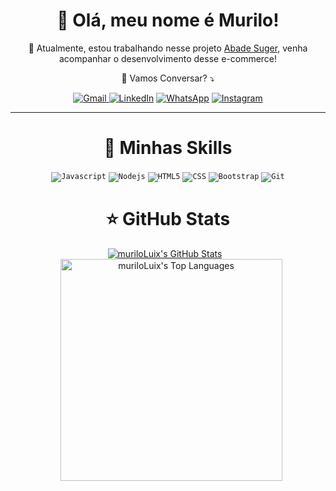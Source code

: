 <h1 align="center">💜 Olá, meu nome é Murilo!</h1>

<p align="center">
  🔭 Atualmente, estou trabalhando nesse projeto 
  <a href="https://github.com/muriloLuix/AbadeSuger" target="_blank">Abade Suger</a>, venha acompanhar o desenvolvimento desse e-commerce!
</p>


<p align="center">
  💌 Vamos Conversar? ⤵️
</p>

<p align="center">
  <a href="#" title="Gmail">
<a href="mailto:muriloluiz654@gmail.com">
  <img src="https://img.shields.io/badge/-Gmail-FF0000?style=flat-square&labelColor=FF0000&logo=gmail&logoColor=white" alt="Gmail"/>
</a>
  <a href="#" title="LinkedIn">
  <img src="https://img.shields.io/badge/-Linkedin-0e76a8?style=flat-square&logo=Linkedin&logoColor=white&link=https://www.linkedin.com/in/murilo-luiz-jaboinski-246096229/" alt="LinkedIn"/></a>
  <a href="#" title="WhatsApp">
  <img src="https://img.shields.io/badge/-WhatsApp-25d366?style=flat-square&labelColor=25d366&logo=whatsapp&logoColor=white&link=https://wa.me/5541995402028?text=Ol%C3%A1%21+Vi+seu+perfil+no+GitHub+e+gostaria+de+trocar+algumas+informa%C3%A7%C3%B5es." alt="WhatsApp"/></a>
  <a href="#" title="Instagram">
  <img src="https://img.shields.io/badge/-Instagram-DF0174?style=flat-square&labelColor=DF0174&logo=instagram&logoColor=white&link=https://www.instagram.com/izmurilo_cwb/" alt="Instagram"/></a>
</p>

---

<h1 align="center">🚀 Minhas Skills</h1>

<div align="center">
  <code><img src="https://img.shields.io/badge/Javascript-323330?style=for-the-badge&logo=javascript&logoColor=F7DF1E" alt="Javascript"/></code>
  <code><img src="https://img.shields.io/badge/Node.js-43853D?style=for-the-badge&logo=node.js&logoColor=white" alt="Nodejs"/></code>
  <code><img src="https://img.shields.io/badge/HTML5-E34F26?style=for-the-badge&logo=html5&logoColor=white" alt="HTML5"/></code>
  <code><img src="https://img.shields.io/badge/CSS3-1572B6?style=for-the-badge&logo=css3&logoColor=white" alt="CSS"/></code>
  <code><img src="https://img.shields.io/badge/Bootstrap-563D7C?style=for-the-badge&logo=bootstrap&logoColor=white" alt="Bootstrap"/></code>
  <code><img src="https://img.shields.io/badge/Git-E34F26?style=for-the-badge&logo=git&logoColor=white" alt="Git"/></code>
</div>


<h1 align="center">⭐ GitHub Stats</h1>

<div align="center">
    <a href="https://github.com/muriloLuix">
        <img src="https://github-readme-stats.vercel.app/api?username=muriloLuix&theme=dark" alt="muriloLuix's GitHub Stats" style="margin-right: 10px;">
    </a>
<a href="https://github.com/muriloLuix">
    <img src="https://github-readme-stats.vercel.app/api/top-langs/?username=muriloLuix&layout=compact&theme=dark" alt="muriloLuix's Top Languages" style="margin-left: 10px; width: 355px;">
</a>

</div>


